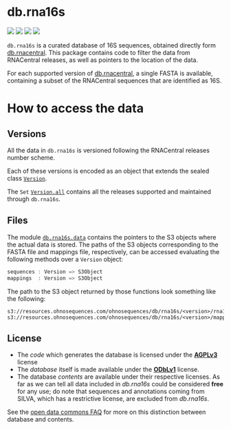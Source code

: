 # db.rna16s

[![](https://travis-ci.org/ohnosequences/db.rna16s.svg)](https://travis-ci.org/ohnosequences/db.rna16s)
[![](http://github-release-version.herokuapp.com/github/ohnosequences/db.rna16s/release.svg)](https://github.com/ohnosequences/db.rna16s/releases/latest)
[![](https://img.shields.io/badge/license-AGPLv3-blue.svg)](https://tldrlegal.com/license/gnu-affero-general-public-license-v3-%28agpl-3.0%29)
[![](https://img.shields.io/badge/license-ODbL-brightgreen.svg)](https://opendatacommons.org/licenses/odbl/)

`db.rna16s` is a curated database of 16S sequences, obtained directly form [db.rnacentral][db.rnacentral]. This package contains code to filter the data from RNACentral releases, as well as pointers to the location of the data.

For each supported version of [db.rnacentral][db.rnacentral], a single FASTA is available, containing a subset of the RNACentral sequences that are identified as 16S.

# How to access the data

## Versions

All the data in `db.rna16s` is versioned following the RNACentral releases number scheme.

Each of these versions is encoded as an object that extends the sealed class [`Version`](src/main/scala/data.scala#L8).

The `Set` [`Version.all`](src/main/scala/data.scala#L16) contains all the releases supported and maintained through `db.rna16s`.

## Files

The module [`db.rna16s.data`](src/main/scala/data.scala#L68-L81) contains the pointers to the S3 objects where the actual data is stored. The paths of the S3 objects corresponding to the FASTA file and mappings file, respectively, can be accessed evaluating the following methods over a `Version` object:

```scala
sequences : Version => S3Object
mappings  : Version => S3Object
```

The path to the S3 object returned by those functions look something like the following:

```
s3://resources.ohnosequences.com/ohnosequences/db/rna16s/<version>/rna16s.fa
s3://resources.ohnosequences.com/ohnosequences/db/rna16s/<version>/mappings
```

## License

- The *code* which generates the database is licensed under the **[AGPLv3]** license
- The *database* itself is made available under the **[ODbLv1]** license.
- The database *contents* are available under their respective licenses. As far as we can tell all data included in *db.rna16s* could be considered **free** for any use; do note that sequences and annotations coming from SILVA, which has a restrictive license, are excluded from *db.rna16s*.

See the [open data commons FAQ](http://opendatacommons.org/faq/licenses/#db-versus-contents) for more on this distinction between database and contents.

[RNAcentral]: https://rnacentral.org
[RNAcentral data sources]: https://rnacentral.org/expert-databases
[MG7]: https://github.com/ohnosequences/mg7
[AGPLv3]: https://www.gnu.org/licenses/agpl-3.0.en.html
[ODbLv1]: http://opendatacommons.org/licenses/odbl/1.0/
[db.rnacentral]: https://github.com/ohnosequences/db.rnacentral

